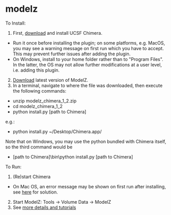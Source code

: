# modelz

To Install:

1. First, <a href="https://www.cgl.ucsf.edu/chimera/download.html">download</a> and install UCSF Chimera. 
* Run it once before installing the plugin; on some platforms, e.g. MacOS, you may see a warning message on first run which you have to accept. This may prevent further issues after adding the plugin.
* On Windows, install to your home folder rather than to "Program Files". In the latter, the OS may not allow further modifications at a user level, i.e. adding this plugin.
2. <a href="https://github.com/gregdp/modelz/tree/master/download">Download</a> latest version of ModelZ.
3. In a terminal, navigate to where the file was downloaded, then execute the following commands:
* unzip modelz_chimera_1_2.zip
* cd modelz_chimera_1_2
* python install.py [path to Chimera]

e.g.:
* python install.py ~/Desktop/Chimera.app/


Note that on Windows, you may use the python bundled with Chimera itself, so the third command would be
* [path to Chimera]\bin\python install.py [path to Chimera]

To Run:
1. (Re)start Chimera
* On Mac OS, an error message may be shown on first run after installing, see [here](https://www.santoshsrinivas.com/disable-gatekeeper-in-macos-sierra/) for solution.
2. Start ModelZ: Tools -> Volume Data -> ModelZ
3. See [more details and tutorials](https://cryoem.slac.stanford.edu/ncmi/resources/software/modelz)

